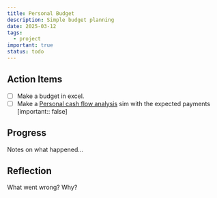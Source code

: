```yaml
---
title: Personal Budget
description: Simple budget planning
date: 2025-03-12
tags:
  - project
important: true
status: todo
---
```


## Action Items

- [ ] Make a budget in excel.
- [ ] Make a [Personal cash flow analysis](Personal%20cash%20flow%20analysis.md) sim with the expected payments [important:: false]

## Progress

Notes on what happened...

## Reflection

What went wrong? Why?
